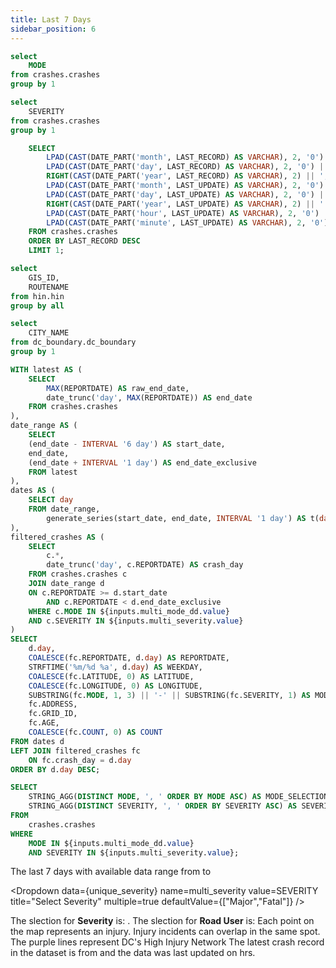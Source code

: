 ```yaml
---
title: Last 7 Days
sidebar_position: 6
---
```


```sql unique_mode
select 
    MODE
from crashes.crashes
group by 1
```

```sql unique_severity
select 
    SEVERITY
from crashes.crashes
group by 1
```

```sql last_record
    SELECT
        LPAD(CAST(DATE_PART('month', LAST_RECORD) AS VARCHAR), 2, '0') || '/' ||
        LPAD(CAST(DATE_PART('day', LAST_RECORD) AS VARCHAR), 2, '0') || '/' ||
        RIGHT(CAST(DATE_PART('year', LAST_RECORD) AS VARCHAR), 2) || ',' AS latest_record,
        LPAD(CAST(DATE_PART('month', LAST_UPDATE) AS VARCHAR), 2, '0') || '/' ||
        LPAD(CAST(DATE_PART('day', LAST_UPDATE) AS VARCHAR), 2, '0') || '/' ||
        RIGHT(CAST(DATE_PART('year', LAST_UPDATE) AS VARCHAR), 2) || ' at ' ||
        LPAD(CAST(DATE_PART('hour', LAST_UPDATE) AS VARCHAR), 2, '0') || ':' ||
        LPAD(CAST(DATE_PART('minute', LAST_UPDATE) AS VARCHAR), 2, '0') AS latest_update
    FROM crashes.crashes
    ORDER BY LAST_RECORD DESC
    LIMIT 1;
```

```sql unique_hin
select 
    GIS_ID,
    ROUTENAME
from hin.hin
group by all
```

```sql unique_dc
select 
    CITY_NAME
from dc_boundary.dc_boundary
group by 1
```

```sql inc_map
WITH latest AS (
    SELECT 
        MAX(REPORTDATE) AS raw_end_date,
        date_trunc('day', MAX(REPORTDATE)) AS end_date
    FROM crashes.crashes
),
date_range AS (
    SELECT 
    (end_date - INTERVAL '6 day') AS start_date,
    end_date,
    (end_date + INTERVAL '1 day') AS end_date_exclusive
    FROM latest
),
dates AS (
    SELECT day 
    FROM date_range,
        generate_series(start_date, end_date, INTERVAL '1 day') AS t(day)
),
filtered_crashes AS (
    SELECT 
        c.*,
        date_trunc('day', c.REPORTDATE) AS crash_day
    FROM crashes.crashes c
    JOIN date_range d
    ON c.REPORTDATE >= d.start_date 
        AND c.REPORTDATE < d.end_date_exclusive
    WHERE c.MODE IN ${inputs.multi_mode_dd.value}
    AND c.SEVERITY IN ${inputs.multi_severity.value}
)
SELECT 
    d.day,
    COALESCE(fc.REPORTDATE, d.day) AS REPORTDATE,
    STRFTIME('%m/%d %a', d.day) AS WEEKDAY,
    COALESCE(fc.LATITUDE, 0) AS LATITUDE,
    COALESCE(fc.LONGITUDE, 0) AS LONGITUDE,
    SUBSTRING(fc.MODE, 1, 3) || '-' || SUBSTRING(fc.SEVERITY, 1) AS MODESEV,
    fc.ADDRESS,
    fc.GRID_ID,
    fc.AGE,
    COALESCE(fc.COUNT, 0) AS COUNT
FROM dates d
LEFT JOIN filtered_crashes fc
    ON fc.crash_day = d.day
ORDER BY d.day DESC;
```

```sql mode_severity_selection
SELECT
    STRING_AGG(DISTINCT MODE, ', ' ORDER BY MODE ASC) AS MODE_SELECTION,
    STRING_AGG(DISTINCT SEVERITY, ', ' ORDER BY SEVERITY ASC) AS SEVERITY_SELECTION
FROM
    crashes.crashes
WHERE
    MODE IN ${inputs.multi_mode_dd.value}
    AND SEVERITY IN ${inputs.multi_severity.value};
```

The last 7 days with available data range from <Value data={inc_map} column="WEEKDAY" agg="min"/> to <Value data={inc_map} column="WEEKDAY" agg="max" />

<Dropdown
    data={unique_severity} 
    name=multi_severity
    value=SEVERITY
    title="Select Severity"
    multiple=true
    defaultValue={["Major","Fatal"]}
/>

<Dropdown
    data={unique_mode} 
    name=multi_mode_dd
    value=MODE
    title="Select Road User"
    multiple=true
    selectAllByDefault=true
    description="*Only fatal"
/>

<Alert status="info">
The slection for <b>Severity</b> is: <b><Value data={mode_severity_selection} column="SEVERITY_SELECTION"/></b>. The slection for <b>Road User</b> is: <b><Value data={mode_severity_selection} column="MODE_SELECTION"/></b> <Info description="*Fatal only." color="primary" />
</Alert>

<Grid cols=2>
    <Group>
        <Note>
            Each point on the map represents an injury. Injury incidents can overlap in the same spot.
        </Note>
        <BaseMap
            height=450
            startingZoom=11
        >
            <Points data={inc_map} lat=LATITUDE long=LONGITUDE pointName=MODE value=WEEKDAY ignoreZoom=true colorPalette={['#595cff','#6b76ff','#7d90ff','#90aaff','#a2c4ff','#b4deff','#c6f8ff']}
            tooltip={[
                {id:'MODESEV', showColumnName:false, fmt:'id', valueClass:'text-l font-semibold'},
                {id:'day', showColumnName:false, fmt:'mm/dd/yy'},
                {id:'ADDRESS', showColumnName:false, fmt:'id'}
            ]}
            />
            <Areas data={unique_hin} geoJsonUrl='/High_Injury_Network.geojson' geoId=GIS_ID areaCol=GIS_ID borderColor=#9d00ff color=#1C00ff00/ ignoreZoom=true borderWidth=1.2
            tooltip={[
                {id: 'ROUTENAME'}
            ]}
            />
            <Areas data={unique_dc} geoJsonUrl='/dc_boundary.geojson' geoId=CITY_NAME areaCol=CITY_NAME opacity=0.5 borderColor=#000000 color=#1C00ff00/ 
            />
        </BaseMap>
        <Note>
            The purple lines represent DC's High Injury Network
        </Note>
        <Note>
            The latest crash record in the dataset is from <Value data={last_record} column="latest_record"/> and the data was last updated on <Value data={last_record} column="latest_update"/> hrs.
        </Note>
    </Group>
    <Group>
        <DataTable data={inc_map} wrapTitles=true rowShading=true groupBy=WEEKDAY subtotals=true sort="WEEKDAY desc" totalRow=true accordionRowColor="#D3D3D3">
            <Column id=REPORTDATE title="Date" fmt='hh:mm' wrap=true totalAgg="Total"/>
            <Column id=MODESEV title="Road User - Sev" wrap=true/>
            <Column id=AGE title="Age" wrap=true totalAgg="-"/>
            <Column id=ADDRESS title="Approx Address" wrap=true/>
            <Column id=COUNT title="#" wrap=true/>
        </DataTable>
    </Group>
</Grid>
